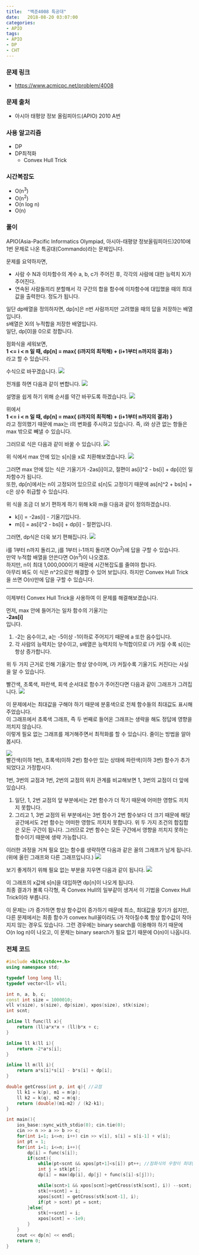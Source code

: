 ```yaml
---
title:  "백준4008 특공대"
date:   2018-08-20 03:07:00
categories:
- APIO
tags:
- APIO
- DP
- CHT
---
```


### 문제 링크
* https://www.acmicpc.net/problem/4008

### 문제 출처
* 아시아 태평양 정보 올림피아드(APIO) 2010 A번

### 사용 알고리즘
* DP
* DP최적화
  * Convex Hull Trick

### 시간복잡도
* O(n<sup>3</sup>)
* O(n<sup>2</sup>)
* O(n log n)
* O(n)

### 풀이
APIO(Asia-Pacific Informatics Olympiad, 아시아-태평양 정보올림피아드)2010에 1번 문제로 나온 특공대(Commando)라는 문제입니다.

문제를 요약하자면,
* 사람 수 N과 이차함수의 계수 a, b, c가 주어진 후, 각각의 사람에 대한 능력치 Xi가 주어진다.
* 연속된 사람들끼리 분할해서 각 구간의 합을 함수에 이차함수에 대입했을 때의 최대값을 출력한다.
정도가 됩니다.

일단 dp배열을 정의하자면, dp[n]은 n번 사람까지만 고려했을 때의 답을 저장하는 배열입니다.<br>
s배열은 Xi의 누적합을 저장한 배열입니다.<br>
일단, dp[0]을 0으로 정합니다.

점화식을 세워보면,<br>
  <b>1 <= i < n 일 때, dp[n] = max{ (i까지의 최적해) + (i+1부터 n까지의 결과) }</b><br>
라고 할 수 있습니다.

수식으로 바꾸겠습니다.
<img src = "https://i.imgur.com/cDswD4n.png">

전개를 하면 다음과 같이 변합니다.
<img src = "https://i.imgur.com/HgniOJh.png">

설명을 쉽게 하기 위해 순서를 약간 바꾸도록 하겠습니다.
<img src = "https://i.imgur.com/LCIQylM.png">

위에서<br>
  <b>1 <= i < n 일 때, dp[n] = max{ (i까지의 최적해) + (i+1부터 n까지의 결과) }</b><br>
라고 정의했기 때문에 max는 i의 변화를 주시하고 있습니다. 즉, i와 상관 없는 항들은 max 밖으로 빼낼 수 있습니다.<br>

그러므로 식은 다음과 같이 바꿀 수 있습니다.
<img src = "https://i.imgur.com/gsPAFqK.png">

위 식에서 max 안에 있는 s[n]을 x로 치환해보겠습니다.
<img src = "https://i.imgur.com/PYNkeJB.png">

그러면 max 안에 있는 식은 기울기가 -2as[i]이고, 절편이 as[i]^2 - bs[i] + dp[i]인 일차함수가 됩니다.<br>
또한, dp[n]에서는 n이 고정되어 있으므로 s[n]도 고정이기 때문에 as[n]^2 + bs[n] + c은 상수 취급할 수 있습니다.

위 식을 조금 더 보기 편하게 하기 위해 k와 m을 다음과 같이 정의하겠습니다.
* k[i] = -2as[i] - 기울기입니다.
* m[i] = as[i]^2 - bs[i] + dp[i] - 절편입니다.

그러면, dp식은 더욱 보기 편해집니다.
<img src = "https://i.imgur.com/lobeRsu.png">

i를 1부터 n까지 돌리고, j를 1부터 i-1까지 돌리면 O(n<sup>2</sup>)에 답을 구할 수 있습니다.<br>
만약 누적합 배열을 안쓴다면 O(n<sup>3</sup>)이 나오겠죠.<br>
하지만, n이 최대 1,000,000이기 때문에 시간복잡도를 줄여야 합니다.<br>
아무리 봐도 이 식은 n^2으로만 해결할 수 있어 보입니다. 하지만 Convex Hull Trick을 쓰면 O(n)만에 답을 구할 수 있습니다.

<hr>

이제부터 Convex Hull Trick을 사용하여 이 문제를 해결해보겠습니다.

먼저, max 안에 들어가는 일차 함수의 기울기는<br>
<b>-2as[i]</b><br>
입니다.

1. -2는 음수이고, a는 -5이상 -1이하로 주어지기 때문에 a 또한 음수입니다.
2.  각 사람의 능력치는 양수이고, s배열은 능력치의 누적합이므로 i가 커질 수록 s[i]는 항상 증가합니다.

위 두 가지 근거로 인해 기울기는 항상 양수이며, i가 커질수록 기울기도 커진다는 사실을 알 수 있습니다.

빨간색, 초록색, 파란색, 회색 순서대로 함수가 주어진다면 다음과 같이 그래프가 그려집니다.
<img src = "https://i.imgur.com/t94OZmM.png">

이 문제에서는 최대값을 구해야 하기 때문에 분홍색으로 전체 함수들의 최대값도 표시해주었습니다.<br>
이 그래프에서 초록색 그래프, 즉 두 번째로 들어온 그래프는 생략을 해도 정답에 영향을 끼치지 않습니다.<br>
이렇게 필요 없는 그래프를 제거해주면서 최적화를 할 수 있습니다. 줄이는 방법을 알아봅시다.

<img src = "https://i.imgur.com/EZkHxVL.png"><br>
빨간색(이하 1번), 초록색(이하 2번) 함수만 있는 상태에 파란색(이하 3번) 함수가 추가되었다고 가정합시다.

1번, 3번의 교점과 1번, 2번의 교점의 위치 관계를 비교해보면 1, 3번의 교점이 더 앞에 있습니다.
1. 일단,  1, 2번 교점의 앞 부분에서는 2번 함수가 더 작기 때문에 어떠한 영향도 끼치지 못합니다.
2. 그리고 1, 3번 교점의 뒤 부분에서는 3번 함수가 2번 함수보다 더 크기 때문에 해당 공간에서도 2번 함수는 어떠한 영향도 끼지치 못합니다.
위 두 가지 조건의 합집합은 모든 구간이 됩니다. 그러므로 2번 함수는 모든 구간에서 영향을 끼치지 못하는 함수이기 때문에 생략 가능합니다.

이러한 과정을 거쳐 필요 없는 함수를 생략하면 다음과 같은 꼴의 그래프가 남게 됩니다. (위에 올린 그래프와 다른 그래프입니다.)
<img src = "https://i.imgur.com/dkN3PbQ.png">

보기 좋게하기 위해 필요 없는 부분을 지우면 다음과 같이 됩니다.
<img src = "https://i.imgur.com/m9hUvel.png">

이 그래프의 x값에 s[n]을 대입하면 dp[n]이 나오게 됩니다.<br>
최종 결과가 볼록 다각형, 즉 Convex Hull의 일부같이 생겨서 이 기법을 Convex Hull Trick이라 부릅니다.

이 문제는 i가 증가하면 항상 함수값이 증가하기 때문에 최소, 최대값을 찾기가 쉽지만, 다른 문제에서는 최종 함수가 convex hull꼴이라도 i가 작아질수록 항상 함수값이 작아지지 않는 경우도 있습니다. 그런 경우에는 binary search를 이용해야 하기 때문에 O(n log n)이 나오고, 이 문제는 binary search가 필요 없기 때문에 O(n)이 나옵니다.

### 전체 코드
```cpp
#include <bits/stdc++.h>
using namespace std;

typedef long long ll;
typedef vector<ll> vll;

int n, a, b, c;
const int size = 1000010;
vll v(size), s(size), dp(size), xpos(size), stk(size);
int scnt;

inline ll func(ll x){
	return (ll)a*x*x + (ll)b*x + c;
}

inline ll k(ll i){
	return -2*a*s[i];
}

inline ll m(ll i){
	return a*s[i]*s[i] - b*s[i] + dp[i];
}

double getCross(int p, int q){ //교점
	ll k1 = k(p), m1 = m(p);
	ll k2 = k(q), m2 = m(q);
	return (double)(m1-m2) / (k2-k1);
}

int main(){
	ios_base::sync_with_stdio(0); cin.tie(0);
	cin >> n >> a >> b >> c;
	for(int i=1; i<=n; i++) cin >> v[i], s[i] = s[i-1] + v[i];
	int pt = 1;
	for(int i=1; i<=n; i++){
		dp[i] = func(s[i]);
		if(scnt){
			while(pt<scnt && xpos[pt+1]<s[i]) pt++; //점화식의 우항이 최대인 위치 구함
			int j = stk[pt];
			dp[i] = max(dp[i], dp[j] + func(s[i]-s[j]));

			while(scnt>1 && xpos[scnt]>getCross(stk[scnt], i)) --scnt;
			stk[++scnt] = i;
			xpos[scnt] = getCross(stk[scnt-1], i);
			if(pt > scnt) pt = scnt;
		}else{
			stk[++scnt] = i;
			xpos[scnt] = -1e9;
		}
	}
	cout << dp[n] << endl;
	return 0;
}
```
